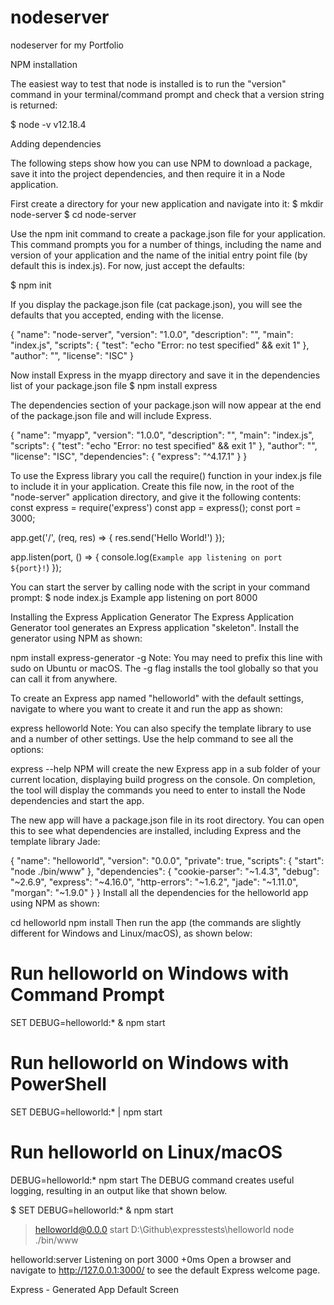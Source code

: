 # nodeserver
nodeserver for my Portfolio 

 NPM installation

 The easiest way to test that node is installed is to run the "version" command in your terminal/command prompt and check that a version string is returned:

$ node -v
v12.18.4


Adding dependencies

The following steps show how you can use NPM to download a package, save it into the project dependencies, and then require it in a Node application.

First create a directory for your new application and navigate into it:
$ mkdir node-server
$ cd node-server

Use the npm init command to create a package.json file for your application. This command prompts you for a number of things, including the name and version of your application and the name of the initial entry point file (by default this is index.js). For now, just accept the defaults:

$ npm init

If you display the package.json file (cat package.json), you will see the defaults that you accepted, ending with the license.

{
  "name": "node-server",
  "version": "1.0.0",
  "description": "",
  "main": "index.js",
  "scripts": {
    "test": "echo \"Error: no test specified\" && exit 1"
  },
  "author": "",
  "license": "ISC"
}

Now install Express in the myapp directory and save it in the dependencies list of your package.json file
$ npm install express

The dependencies section of your package.json will now appear at the end of the package.json file and will include Express.

{
  "name": "myapp",
  "version": "1.0.0",
  "description": "",
  "main": "index.js",
  "scripts": {
    "test": "echo \"Error: no test specified\" && exit 1"
  },
  "author": "",
  "license": "ISC",
  "dependencies": {
    "express": "^4.17.1"
  }
}

To use the Express library you call the require() function in your index.js file to include it in your application. Create this file now, in the root of the "node-server" application directory, and give it the following contents:
const express = require('express')
const app = express();
const port = 3000;

app.get('/', (req, res) => {
  res.send('Hello World!')
});

app.listen(port, () => {
  console.log(`Example app listening on port ${port}!`)
});

You can start the server by calling node with the script in your command prompt:
$ node index.js
Example app listening on port 8000



Installing the Express Application Generator
The Express Application Generator tool generates an Express application "skeleton". Install the generator using NPM as shown:

npm install express-generator -g
Note: You may need to prefix this line with sudo on Ubuntu or macOS. The -g flag installs the tool globally so that you can call it from anywhere.

To create an Express app named "helloworld" with the default settings, navigate to where you want to create it and run the app as shown:

express helloworld
Note: You can also specify the template library to use and a number of other settings. Use the help command to see all the options:

express --help
NPM will create the new Express app in a sub folder of your current location, displaying build progress on the console. On completion, the tool will display the commands you need to enter to install the Node dependencies and start the app.

The new app will have a package.json file in its root directory. You can open this to see what dependencies are installed, including Express and the template library Jade:

{
  "name": "helloworld",
  "version": "0.0.0",
  "private": true,
  "scripts": {
    "start": "node ./bin/www"
  },
  "dependencies": {
    "cookie-parser": "~1.4.3",
    "debug": "~2.6.9",
    "express": "~4.16.0",
    "http-errors": "~1.6.2",
    "jade": "~1.11.0",
    "morgan": "~1.9.0"
  }
}
Install all the dependencies for the helloworld app using NPM as shown:

cd helloworld
npm install
Then run the app (the commands are slightly different for Windows and Linux/macOS), as shown below:

# Run helloworld on Windows with Command Prompt
SET DEBUG=helloworld:* & npm start

# Run helloworld on Windows with PowerShell
SET DEBUG=helloworld:* | npm start

# Run helloworld on Linux/macOS
DEBUG=helloworld:* npm start
The DEBUG command creates useful logging, resulting in an output like that shown below.

$ SET DEBUG=helloworld:* & npm start

> helloworld@0.0.0 start D:\Github\expresstests\helloworld
> node ./bin/www

  helloworld:server Listening on port 3000 +0ms
Open a browser and navigate to http://127.0.0.1:3000/ to see the default Express welcome page.


Express - Generated App Default Screen

